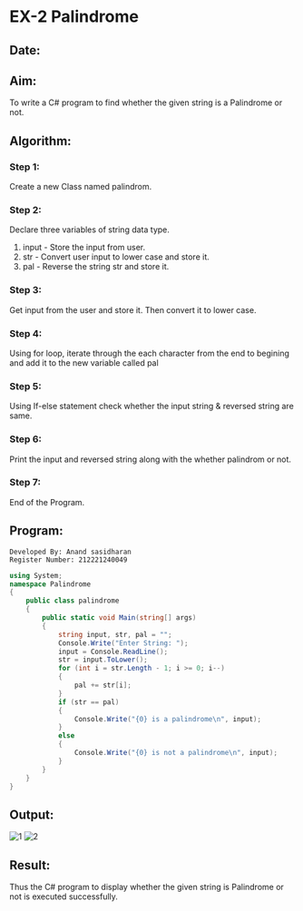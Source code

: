 # EX-2 Palindrome
## Date:


## Aim:
To write a C# program to find whether the given string is a Palindrome or not.
## Algorithm:
### Step 1:
Create a new Class named palindrom.
### Step 2:
Declare three variables of string data type.
1. input - Store the input from user.
2. str - Convert user input to lower case and store it.
3. pal - Reverse the string str and store it.
### Step 3:
Get input from the user and store it. Then convert it to lower case.
### Step 4:
Using for loop, iterate through the each character from the end to begining and add it to the new variable called pal
### Step 5:
Using If-else statement check whether the input string & reversed string are same.
### Step 6:
Print the input and reversed string along with the whether palindrom or not.
### Step 7:
End of the Program.
## Program:
```
Developed By: Anand sasidharan
Register Number: 212221240049
```
```C#
using System;
namespace Palindrome
{
    public class palindrome
    {
        public static void Main(string[] args)
        {
            string input, str, pal = "";
            Console.Write("Enter String: ");
            input = Console.ReadLine();
            str = input.ToLower();
            for (int i = str.Length - 1; i >= 0; i--)
            {
                pal += str[i];
            }
            if (str == pal)
            {
                Console.Write("{0} is a palindrome\n", input);
            }
            else
            {
                Console.Write("{0} is not a palindrome\n", input);
            }
        }
    }
}
```
## Output:
![1](https://github.com/sasidharan403/Palindrome/assets/94154712/47a21bc9-6ad3-4c25-a68a-9f8877a19023)
![2](https://github.com/sasidharan403/Palindrome/assets/94154712/824ae5f8-2050-4d86-b858-c62b1377dc5e)

## Result:
Thus the C# program to display whether the given string is Palindrome or not is executed successfully.

